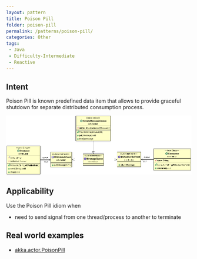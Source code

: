 ```yaml
---
layout: pattern
title: Poison Pill
folder: poison-pill
permalink: /patterns/poison-pill/
categories: Other
tags:
 - Java
 - Difficulty-Intermediate
 - Reactive
---
```


## Intent
Poison Pill is known predefined data item that allows to provide
graceful shutdown for separate distributed consumption process.

![alt text](./etc/poison-pill.png "Poison Pill")

## Applicability
Use the Poison Pill idiom when

* need to send signal from one thread/process to another to terminate

## Real world examples

* [akka.actor.PoisonPill](http://doc.akka.io/docs/akka/2.1.4/java/untyped-actors.html)
